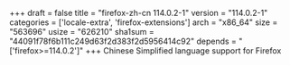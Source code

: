 +++
draft = false
title = "firefox-zh-cn 114.0.2-1"
version = "114.0.2-1"
categories = ['locale-extra', 'firefox-extensions']
arch = "x86_64"
size = "563696"
usize = "626210"
sha1sum = "44091f78f6b111c249d63f2d383f2d5956414c92"
depends = "['firefox>=114.0.2']"
+++
Chinese Simplified language support for Firefox